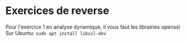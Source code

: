 # Exercices de reverse

Pour l'exercice 1 en analyse dynamique, il vous faut les librairies openssl  
Sur Ubuntu: `sudo apt install libssl-dev`
